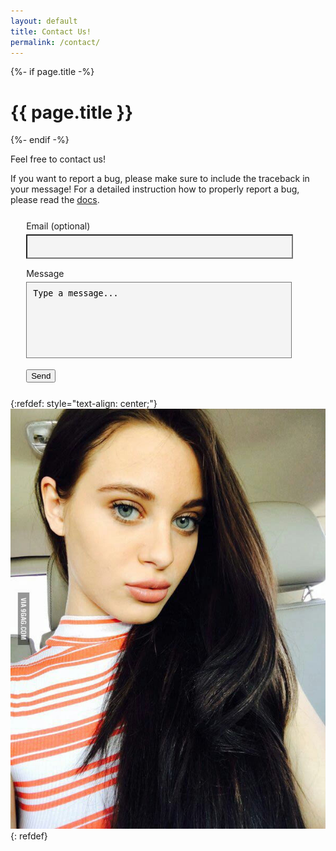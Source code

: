 ```yaml
---
layout: default
title: Contact Us!
permalink: /contact/
---
```


{%- if page.title -%}
  <h1 class="page-heading">{{ page.title }}</h1>
{%- endif -%}

Feel free to contact us!

If you want to report a bug, please make sure to include the traceback in your message! For a detailed instruction how to properly report a bug, please read the [docs](/docs/explorer/logs/#how-to-report-a-bug).

<form action="https://formspree.io/f/mknpqqvy" method="POST" style="margin-left: 5%; margin-right: 15%; margin-top: 25px; margin-bottom: 25px">
  <label>
    Email (optional)
    <input type="text" name="_replyto" style="background-color: #f4f4f4; width: 100%; padding: 10px 10px; font-family: 'Courier New';margin-top: 5px; margin-bottom: 15px">
  </label>
  <label>
    Message
    <textarea name="message" style="width: 100%; height: 100px; background-color: #f4f4f4; resize: none; padding: 10px 10px;margin-top: 5px; margin-bottom: 15px">Type a message...</textarea>
  </label>
  <label>
    <button type="submit">Send</button>
  </label>
</form>

{:refdef: style="text-align: center;"}
![](/assets/img/contact_pic.jpg)
{: refdef}
